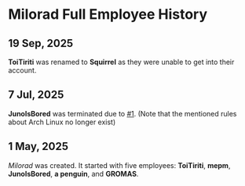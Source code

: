 # Milorad Full Employee History
## 19 Sep, 2025
**ToiTiriti** was renamed to **Squirrel** as they were unable to get into their account.
## 7 Jul, 2025
**JunoIsBored** was terminated due to [#1](https://github.com/milorad-co/milorad-co.github.io/issues/1). (Note that the mentioned rules about Arch Linux no longer exist)
## 1 May, 2025
*Milorad* was created. It started with five employees: **ToiTiriti**, **mepm**, **JunoIsBored**, **a penguin**, and **GROMAS**.
